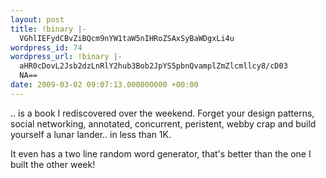 ```yaml
---
layout: post
title: !binary |-
  VGhlIEFydCBvZiBQcm9nYW1taW5nIHRoZSAxSyBaWDgxLi4u
wordpress_id: 74
wordpress_url: !binary |-
  aHR0cDovL2Jsb2dzLnRlY2hub3Bob2JpYS5pbnQvamplZmZlcmllcy8/cD03
  NA==
date: 2009-03-02 09:07:13.000000000 +00:00
---
```

.. is a book I rediscovered over the weekend. Forget your design patterns, social networking, annotated, concurrent, peristent, webby crap and build yourself a lunar lander.. in less than 1K.

It even has a two line random word generator, that's better than the one I built the other week!
